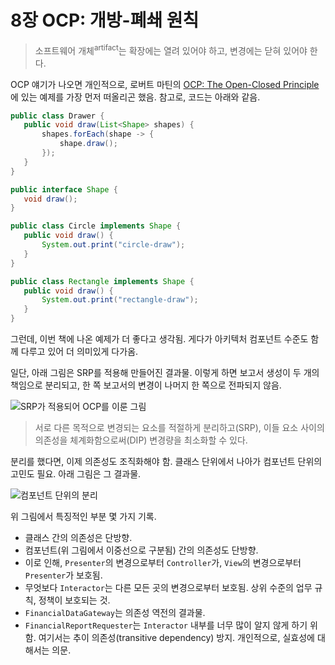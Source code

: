 # 8장 OCP: 개방-폐쇄 원칙

> 소프트웨어 개체<sup>artifact</sup>는 확장에는 열려 있어야 하고, 변경에는 닫혀 있어야 한다.

OCP 얘기가 나오면 개인적으로, 로버트 마틴의 [OCP: The Open-Closed Principle](https://drive.google.com/file/d/0BwhCYaYDn8EgN2M5MTkwM2EtNWFkZC00ZTI3LWFjZTUtNTFhZGZiYmUzODc1/view)에 있는 예제를 가장 먼저 떠올리곤 했음. 참고로, 코드는 아래와 같음.

```java
public class Drawer {
   public void draw(List<Shape> shapes) {
       shapes.forEach(shape -> {
           shape.draw();
       });
   }
}

public interface Shape {
   void draw();
}

public class Circle implements Shape {
   public void draw() {
       System.out.print("circle-draw");
   }
}

public class Rectangle implements Shape {
   public void draw() {
       System.out.print("rectangle-draw");
   }
}
````

그런데, 이번 책에 나온 예제가 더 좋다고 생각됨. 게다가 아키텍처 컴포넌트 수준도 함께 다루고 있어 더 의미있게 다가옴.

일단, 아래 그림은 SRP를 적용해 만들어진 결과물. 이렇게 하면 보고서 생성이 두 개의 책임으로 분리되고, 한 쪽 보고서의 변경이 나머지 한 쪽으로 전파되지 않음.

![SRP가 적용되어 OCP를 이룬 그림](8-ocp-srp-applied.jpg)

> 서로 다른 목적으로 변경되는 요소를 적절하게 분리하고(SRP), 이들 요소 사이의 의존성을 체계화함으로써(DIP) 변경량을 최소화할 수 있다.

분리를 했다면, 이제 의존성도 조직화해야 함. 클래스 단위에서 나아가 컴포넌트 단위의 고민도 필요. 아래 그림은 그 결과물.

![컴포넌트 단위의 분리](8-component-dependency.jpg)

위 그림에서 특징적인 부분 몇 가지 기록.

- 클래스 간의 의존성은 단방향.
- 컴포넌트(위 그림에서 이중선으로 구분됨) 간의 의존성도 단방향.
- 이로 인해, `Presenter`의 변경으로부터 `Controller`가, `View`의 변경으로부터 `Presenter`가 보호됨.
- 무엇보다 `Interactor`는 다른 모든 곳의 변경으로부터 보호됨. 상위 수준의 업무 규칙, 정책이 보호되는 것.
- `FinancialDataGateway`는 의존성 역전의 결과물.
- `FinancialReportRequester`는 `Interactor` 내부를 너무 많이 알지 않게 하기 위함. 여기서는 추이 의존성(transitive dependency) 방지. 개인적으로, 실효성에 대해서는 의문.
